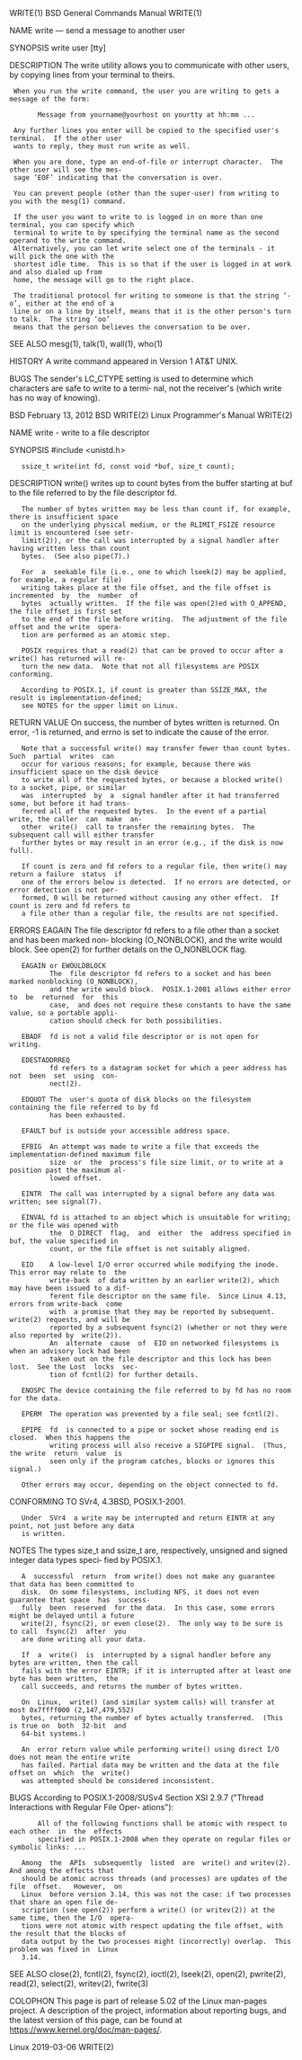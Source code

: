 WRITE(1)                              BSD General Commands Manual                             WRITE(1)

NAME
     write — send a message to another user

SYNOPSIS
     write user [tty]

DESCRIPTION
     The write utility allows you to communicate with other users, by copying lines from your terminal
     to theirs.

     When you run the write command, the user you are writing to gets a message of the form:

           Message from yourname@yourhost on yourtty at hh:mm ...

     Any further lines you enter will be copied to the specified user's terminal.  If the other user
     wants to reply, they must run write as well.

     When you are done, type an end-of-file or interrupt character.  The other user will see the mes‐
     sage ‘EOF’ indicating that the conversation is over.

     You can prevent people (other than the super-user) from writing to you with the mesg(1) command.

     If the user you want to write to is logged in on more than one terminal, you can specify which
     terminal to write to by specifying the terminal name as the second operand to the write command.
     Alternatively, you can let write select one of the terminals - it will pick the one with the
     shortest idle time.  This is so that if the user is logged in at work and also dialed up from
     home, the message will go to the right place.

     The traditional protocol for writing to someone is that the string ‘-o’, either at the end of a
     line or on a line by itself, means that it is the other person's turn to talk.  The string ‘oo’
     means that the person believes the conversation to be over.

SEE ALSO
     mesg(1), talk(1), wall(1), who(1)

HISTORY
     A write command appeared in Version 1 AT&T UNIX.

BUGS
     The sender's LC_CTYPE setting is used to determine which characters are safe to write to a termi‐
     nal, not the receiver's (which write has no way of knowing).

BSD                                        February 13, 2012                                       BSD
WRITE(2)                               Linux Programmer's Manual                              WRITE(2)

NAME
       write - write to a file descriptor

SYNOPSIS
       #include <unistd.h>

       ssize_t write(int fd, const void *buf, size_t count);

DESCRIPTION
       write() writes up to count bytes from the buffer starting at buf to the file referred to by the
       file descriptor fd.

       The number of bytes written may be less than count if, for example, there is insufficient space
       on the underlying physical medium, or the RLIMIT_FSIZE resource limit is encountered (see setr‐
       limit(2)), or the call was interrupted by a signal handler after having written less than count
       bytes.  (See also pipe(7).)

       For  a  seekable file (i.e., one to which lseek(2) may be applied, for example, a regular file)
       writing takes place at the file offset, and the file offset is incremented  by  the  number  of
       bytes  actually written.  If the file was open(2)ed with O_APPEND, the file offset is first set
       to the end of the file before writing.  The adjustment of the file offset and the write  opera‐
       tion are performed as an atomic step.

       POSIX requires that a read(2) that can be proved to occur after a write() has returned will re‐
       turn the new data.  Note that not all filesystems are POSIX conforming.

       According to POSIX.1, if count is greater than SSIZE_MAX, the result is implementation-defined;
       see NOTES for the upper limit on Linux.

RETURN VALUE
       On  success,  the  number of bytes written is returned.  On error, -1 is returned, and errno is
       set to indicate the cause of the error.

       Note that a successful write() may transfer fewer than count bytes.  Such  partial  writes  can
       occur for various reasons; for example, because there was insufficient space on the disk device
       to write all of the requested bytes, or because a blocked write() to a socket, pipe, or similar
       was  interrupted  by  a  signal handler after it had transferred some, but before it had trans‐
       ferred all of the requested bytes.  In the event of a partial write, the caller  can  make  an‐
       other  write()  call to transfer the remaining bytes.  The subsequent call will either transfer
       further bytes or may result in an error (e.g., if the disk is now full).

       If count is zero and fd refers to a regular file, then write() may return a failure  status  if
       one of the errors below is detected.  If no errors are detected, or error detection is not per‐
       formed, 0 will be returned without causing any other effect.  If count is zero and fd refers to
       a file other than a regular file, the results are not specified.

ERRORS
       EAGAIN The  file  descriptor  fd  refers to a file other than a socket and has been marked non‐
              blocking (O_NONBLOCK), and the write would block.  See open(2) for  further  details  on
              the O_NONBLOCK flag.

       EAGAIN or EWOULDBLOCK
              The  file descriptor fd refers to a socket and has been marked nonblocking (O_NONBLOCK),
              and the write would block.  POSIX.1-2001 allows either error to  be  returned  for  this
              case,  and does not require these constants to have the same value, so a portable appli‐
              cation should check for both possibilities.

       EBADF  fd is not a valid file descriptor or is not open for writing.

       EDESTADDRREQ
              fd refers to a datagram socket for which a peer address has  not  been  set  using  con‐
              nect(2).

       EDQUOT The  user's quota of disk blocks on the filesystem containing the file referred to by fd
              has been exhausted.

       EFAULT buf is outside your accessible address space.

       EFBIG  An attempt was made to write a file that exceeds the implementation-defined maximum file
              size  or  the  process's file size limit, or to write at a position past the maximum al‐
              lowed offset.

       EINTR  The call was interrupted by a signal before any data was written; see signal(7).

       EINVAL fd is attached to an object which is unsuitable for writing; or the file was opened with
              the  O_DIRECT  flag,  and  either  the  address specified in buf, the value specified in
              count, or the file offset is not suitably aligned.

       EIO    A low-level I/O error occurred while modifying the inode.  This error may relate to  the
              write-back  of data written by an earlier write(2), which may have been issued to a dif‐
              ferent file descriptor on the same file.  Since Linux 4.13, errors from write-back  come
              with  a promise that they may be reported by subsequent.  write(2) requests, and will be
              reported by a subsequent fsync(2) (whether or not they were also reported by  write(2)).
              An  alternate  cause  of  EIO on networked filesystems is when an advisory lock had been
              taken out on the file descriptor and this lock has been lost.  See the Lost  locks  sec‐
              tion of fcntl(2) for further details.

       ENOSPC The device containing the file referred to by fd has no room for the data.

       EPERM  The operation was prevented by a file seal; see fcntl(2).

       EPIPE  fd  is connected to a pipe or socket whose reading end is closed.  When this happens the
              writing process will also receive a SIGPIPE signal.  (Thus, the write  return  value  is
              seen only if the program catches, blocks or ignores this signal.)

       Other errors may occur, depending on the object connected to fd.

CONFORMING TO
       SVr4, 4.3BSD, POSIX.1-2001.

       Under  SVr4  a write may be interrupted and return EINTR at any point, not just before any data
       is written.

NOTES
       The types size_t and ssize_t are, respectively, unsigned and signed integer data  types  speci‐
       fied by POSIX.1.

       A  successful  return  from write() does not make any guarantee that data has been committed to
       disk.  On some filesystems, including NFS, it does not even guarantee that space  has  success‐
       fully  been  reserved  for the data.  In this case, some errors might be delayed until a future
       write(2), fsync(2), or even close(2).  The only way to be sure is to call  fsync(2)  after  you
       are done writing all your data.

       If  a  write()  is  interrupted by a signal handler before any bytes are written, then the call
       fails with the error EINTR; if it is interrupted after at least one byte has been written,  the
       call succeeds, and returns the number of bytes written.

       On  Linux,  write() (and similar system calls) will transfer at most 0x7ffff000 (2,147,479,552)
       bytes, returning the number of bytes actually transferred.  (This is true on  both  32-bit  and
       64-bit systems.)

       An  error return value while performing write() using direct I/O does not mean the entire write
       has failed. Partial data may be written and the data at the file offset on  which  the  write()
       was attempted should be considered inconsistent.

BUGS
       According to POSIX.1-2008/SUSv4 Section XSI 2.9.7 ("Thread Interactions with Regular File Oper‐
       ations"):

           All of the following functions shall be atomic with respect to each other  in  the  effects
           specified in POSIX.1-2008 when they operate on regular files or symbolic links: ...

       Among  the  APIs  subsequently  listed  are  write() and writev(2).  And among the effects that
       should be atomic across threads (and processes) are updates of the file  offset.   However,  on
       Linux  before version 3.14, this was not the case: if two processes that share an open file de‐
       scription (see open(2)) perform a write() (or writev(2)) at the same time, then the I/O  opera‐
       tions were not atomic with respect updating the file offset, with the result that the blocks of
       data output by the two processes might (incorrectly) overlap.  This problem was fixed in  Linux
       3.14.

SEE ALSO
       close(2),  fcntl(2),  fsync(2),  ioctl(2),  lseek(2),  open(2),  pwrite(2), read(2), select(2),
       writev(2), fwrite(3)

COLOPHON
       This page is part of release 5.02 of  the  Linux  man-pages  project.   A  description  of  the
       project, information about reporting bugs, and the latest version of this page, can be found at
       https://www.kernel.org/doc/man-pages/.

Linux                                         2019-03-06                                      WRITE(2)

